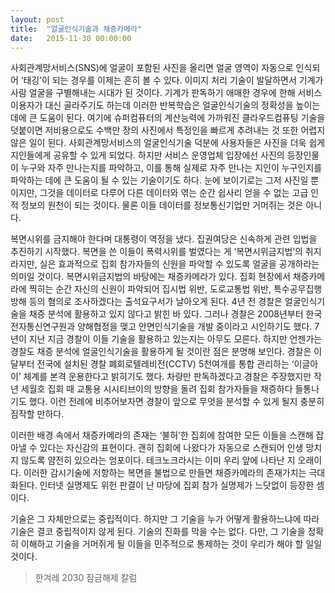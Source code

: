 ```yaml
---
layout: post
title:  "얼굴인식기술과 채증카메라"
date:   2015-11-30 00:00:00
---
```


사회관계망서비스(SNS)에 얼굴이 포함된 사진을 올리면 얼굴 영역이 자동으로 인식되어 ‘태깅’이 되는 경우를 이제는 흔히 볼 수 있다. 이미지 처리 기술이 발달하면서 기계가 사람 얼굴을 구별해내는 시대가 된 것이다. 기계가 판독하기 애매한 경우에 한해 서비스 이용자가 대신 골라주기도 하는데 이러한 반복학습은 얼굴인식기술의 정확성을 높이는 데에 큰 도움이 된다. 여기에 슈퍼컴퓨터의 계산능력에 가까워진 클라우드컴퓨팅 기술을 덧붙이면 저비용으로도 수백만 장의 사진에서 특정인을 빠르게 추려내는 것 또한 어렵지 않은 일이 된다.
사회관계망서비스의 얼굴인식기술 덕분에 사용자들은 사진을 더욱 쉽게 지인들에게 공유할 수 있게 되었다. 하지만 서비스 운영업체 입장에선 사진의 등장인물이 누구와 자주 만나는지를 파악하고, 이를 통해 실제로 자주 만나는 지인이 누구인지를 파악하는 데에 큰 도움이 될 수 있는 기술이기도 하다. 눈에 보이기로는 그저 사진일 뿐이지만, 그것을 데이터로 다루어 다른 데이터와 엮는 순간 쉽사리 얻을 수 없는 고급 인적 정보의 원천이 되는 것이다. 물론 이들 데이터를 정보통신기업만 거머쥐는 것은 아니다.

복면시위를 금지해야 한다며 대통령이 역정을 냈다. 집권여당은 신속하게 관련 입법을 추진하기 시작했다. 복면을 쓴 이들이 폭력시위를 벌였다는 게 ‘복면시위금지법’의 취지라지만, 실은 효과적으로 집회 참가자들의 신원을 파악할 수 있도록 얼굴을 공개하라는 의미일 것이다. 복면시위금지법의 바탕에는 채증카메라가 있다. 집회 현장에서 채증카메라에 찍히는 순간 자신의 신원이 파악되어 집시법 위반, 도로교통법 위반, 특수공무집행방해 등의 혐의로 조사하겠다는 출석요구서가 날아오게 된다. 4년 전 경찰은 얼굴인식기술을 채증 분석에 활용하고 있지 않다고 밝힌 바 있다. 그러나 경찰은 2008년부터 한국전자통신연구원과 양해협정을 맺고 안면인식기술을 개발 중이라고 시인하기도 했다. 7년이 지난 지금 경찰이 이들 기술을 활용하고 있는지는 아무도 모른다. 하지만 언젠가는 경찰도 채증 분석에 얼굴인식기술을 활용하게 될 것이란 점은 분명해 보인다. 경찰은 이달부터 전국에 설치된 경찰 폐회로텔레비전(CCTV) 5천여개를 통합 관리하는 ‘이글아이’ 체계를 본격 운용한다고 밝히기도 했다. 차량만 판독하겠다고 경찰은 주장했지만 작년 세월호 집회 때 교통용 시시티브이의 방향을 돌려 집회 참가자들을 채증하다 들통나기도 했다. 이런 전례에 비추어보자면 경찰이 앞으로 무엇을 분석할 수 있게 될지 충분히 짐작할 만하다.

이러한 배경 속에서 채증카메라의 존재는 ‘불허’한 집회에 참여한 모든 이들을 스캔해 잡아낼 수 있다는 자신감의 표현이다. 괜히 집회에 나왔다가 자동으로 스캔되어 인생 망치지 않도록 얌전히 있으라는 엄포이다. 테크노크라시는 이미 우리 앞에 나타난 지 오래이다. 이러한 감시기술에 저항하는 복면을 불법으로 만들면 채증카메라의 존재가치는 극대화된다. 인터넷 실명제도 위헌 판결이 난 마당에 집회 참가 실명제가 느닷없이 등장한 셈이다.

기술은 그 자체만으로는 중립적이다. 하지만 그 기술을 누가 어떻게 활용하느냐에 따라 기술은 결코 중립적이지 않게 된다. 기술의 진화를 막을 수는 없다. 다만, 그 기술을 정확히 이해하고 기술을 거머쥐게 될 이들을 민주적으로 통제하는 것이 우리가 해야 할 일일 것이다.

> 한겨레 2030 잠금해제 칼럼
